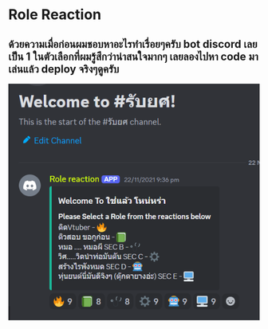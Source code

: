 # Role Reaction
## ด้วยความเมื่อก่อนผมชอบหาอะไรทำเรื่อยๆครับ bot discord เลยเป็น 1 ในตัวเลือกที่ผมรู้สึกว่าน่าสนใจมากๆ เลยลองไปหา code มาเล่นแล้ว deploy จริงๆดูครับ
![ex](ex.png)
